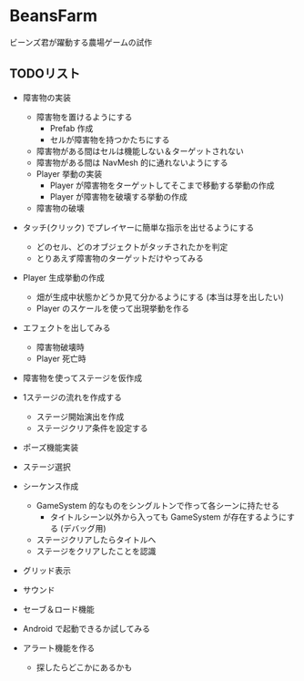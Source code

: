 # BeansFarm
ビーンズ君が躍動する農場ゲームの試作

## TODOリスト

- 障害物の実装
  - 障害物を置けるようにする
    - Prefab 作成
    - セルが障害物を持つかたちにする
  - 障害物がある間はセルは機能しない＆ターゲットされない
  - 障害物がある間は NavMesh 的に通れないようにする
  - Player 挙動の実装
    - Player が障害物をターゲットしてそこまで移動する挙動の作成
    - Player が障害物を破壊する挙動の作成
  - 障害物の破壊

- タッチ(クリック) でプレイヤーに簡単な指示を出せるようにする
  - どのセル、どのオブジェクトがタッチされたかを判定
  - とりあえず障害物のターゲットだけやってみる

- Player 生成挙動の作成
  - 畑が生成中状態かどうか見て分かるようにする (本当は芽を出したい)
  - Player のスケールを使って出現挙動を作る

- エフェクトを出してみる
  - 障害物破壊時
  - Player 死亡時

- 障害物を使ってステージを仮作成


- 1ステージの流れを作成する
  - ステージ開始演出を作成
  - ステージクリア条件を設定する

- ポーズ機能実装

- ステージ選択

- シーケンス作成
  - GameSystem 的なものをシングルトンで作って各シーンに持たせる
    - タイトルシーン以外から入っても GameSystem が存在するようにする (デバッグ用)
  - ステージクリアしたらタイトルへ
  - ステージをクリアしたことを認識

- グリッド表示

- サウンド

- セーブ＆ロード機能

- Android で起動できるか試してみる

- アラート機能を作る
  - 探したらどこかにあるかも


